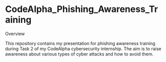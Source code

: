 # CodeAlpha_Phishing_Awareness_Training

Overview

This repository contains my presentation for phishing awareness training during Task 2 of my CodeAlpha cybersecurity internship. The aim is to raise awareness about various types of cyber attacks and how to avoid them.
